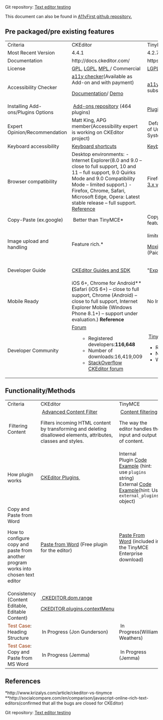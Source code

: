 Git repository: <a href="https://github.com/a11yfirst/texteditortesting">Text editor testing</a>

This document can also be found in <a href="https://github.com/a11yfirst/texteditortesting/blob/master/README.md">A11yFirst github repository.</a>
<h2>Pre packaged/pre existing features</h2>
<table>
<tbody>
<tr>
<td>Criteria</td>
<td>CKEditor</td>
<td>TinyMCE</td>
</tr>
<tr>
<td>Most Recent Version</td>
<td>4.4.1</td>
<td>4.2.7</td>
</tr>
<tr>
<td>Documentation</td>
<td>http://docs.ckeditor.com/</td>
<td>https://www.tinymce.com/docs/</td>
</tr>
<tr>
<td>License</td>
<td><a href="https://en.wikipedia.org/wiki/GNU_General_Public_License">GPL</a>, <a href="https://en.wikipedia.org/wiki/GNU_Lesser_General_Public_License">LGPL</a>, <a href="https://en.wikipedia.org/wiki/Mozilla_Public_License">MPL </a>/ Commercial</td>
<td><a href="https://en.wikipedia.org/wiki/GNU_Lesser_General_Public_License">LGPL,</a> Commercial</td>
</tr>
<tr>
<td>Accessibility Checker</td>
<td><a href="http://ckeditor.com/addon/a11ychecker">a11y checker</a>(Available as Add-on and with payment)

<a href="http://docs.ckeditor.com/#!/guide/dev_accessibility_checker">Documentation</a>/ <a href="https://www.tinymce.com/pricing/">Demo</a></td>
<td><a href="https://www.tinymce.com/docs/plugins/a11ychecker/">a11y checker</a>(Available as plugin and with Enterprise subscription)
<a href="https://www.tinymce.com/pricing/">Demo(check the bottom of the page)</a></td>
</tr>
<tr>
<td>Installing Add-ons/Plugins Options</td>
<td> <a href="http://ckeditor.com/addons/plugins/all">Add-ons repository</a> (464 plugins)</td>
<td><a href="https://www.tinymce.com/docs/get-started/work-with-plugins/">Plugin list (48)</a></td>
</tr>
<tr>
<td>Expert Opinion/Recommendation</td>
<td>Matt King, APG member(Accessibility expert is working on CKEditor project)</td>
<td> Default text editor for WordPress. Wordpress is the choice of Univeristy of Illinois library Content Managemtn System(CMS).</td>
</tr>
<tr>
<td>Keyboard accessibility</td>
<td><a href="http://docs.ckeditor.com/#!/guide/dev_shortcuts">Keyboard shortcuts</a></td>
<td><a href="https://www.tinymce.com/docs/advanced/accessibility/">Keyboard shortcuts </a></td>
</tr>
<tr>
<td>Browser compatibility</td>
<td>Desktop environments:
-Internet Explorer(8.0 and 9.0 – close to full support, 10 and 11 – full support, 9.0 Quirks Mode and 9.0 Compatibility Mode – limited support.)
-Firefox, Chrome, Safari, Microsoft Edge, Opera: Latest stable release – full support.
<a href="http://docs.ckeditor.com/#!/guide/dev_browsers">Reference</a></td>
<td>Firefox(3.0+),IE(8+),Chrome(1.0+),Opera(11.0+),Safari(5+)
<a href="http://archive.tinymce.com/wiki.php/TinyMCE3x:Browser_compatiblity">3.x version reference</a></td>
</tr>
<tr>
<td>Copy-Paste
(ex.google)</td>
<td> Better than TinyMCE*</td>
<td>Copy-past from word plugin is available in Premium features</td>
</tr>
<tr>
<td>Image upload and handling</td>
<td>Feature rich.*</td>
<td>
<p class="font-bree-serif">limited option*</p>
<p class="font-bree-serif"><a href="http://ww.moxiemanager.com/">MoxieManager:</a> Image/File manager server side component.(Paid component)</p>
</td>
</tr>
<tr>
<td>Developer Guide</td>
<td><a href="http://docs.ckeditor.com/#!/guide">CKEditor Guides and SDK</a></td>
<td>
<p class="light">"<a href="https://www.tinymce.com/docs/advanced/">Explore Advanced Topics" in TinyMCE documentation</a></p>
</td>
</tr>
<tr>
<td>Mobile Ready</td>
<td>iOS 6+, Chrome for Android**
<b>(</b>Safari (iOS 6+) – close to full support, Chrome (Android) – close to full support, Internet Explorer Mobile (Windows Phone 8.1+) – support under evaluation.) <strong>Reference</strong></td>
<td>No Info</td>
</tr>
<tr>
<td>Developer Community</td>
<td><a href="http://ckeditor.com/Forums/CKEditor">Forum</a>
<ul>
<ul>
 	<li>Registered developers:<strong>116,648</strong></li>
 	<li>Number of downloads:16,419,009</li>
 	<li><a href="http://stackoverflow.com/tags/ckeditor/info">StackOverflow CKEditor forum</a></li>
</ul>
</ul>
</td>
<td> <a href="http://community.tinymce.com/forum/">TinyMCE forum</a>
<ul>
 	<li>Registered users: 23,140</li>
 	<li>Number of downloads: unknown</li>
 	<li>Wordpress default editor</li>
</ul>
</td>
</tr>
</tbody>
</table>
<h2>Functionality/Methods</h2>
<table>
<tbody>
<tr>
<td>Criteria</td>
<td>CKEditor</td>
<td>TinyMCE</td>
</tr>
<tr>
<td> Filtering Content</td>
<td> <a href="http://sdk.ckeditor.com/samples/acf.html">Advanced Content Filter</a>

Filters incoming HTML content by transforming and deleting disallowed elements, attributes, classes and styles.</td>
<td> <a href="https://www.tinymce.com/docs/configure/content-filtering/">Content filtering</a>

The way the editor handles the input and output of content.</td>
</tr>
<tr>
<td>How plugin works</td>
<td><a href="http://docs.ckeditor.com/#!/api/CKEDITOR.plugins">CKEditor Plugins </a></td>
<td>Internal Plugin <a href="https://www.tinymce.com/docs/configure/integration-and-setup/#plugins" target="_blank">Code Example</a> (hint: use <code>plugins</code> string)
External <a href="https://www.tinymce.com/docs/configure/integration-and-setup/#external_plugins" target="_blank">Code Example</a>(hint: Use <code>external_plugins</code> object)</td>
</tr>
<tr>
<td>Copy and Paste from Word

How to configure copy and paste from another program works into chosen text editor</td>
<td><a href="http://ckeditor.com/addon/pastefromword">Paste from Word</a> (Free plugin for the editor)</td>
<td><a href="https://www.tinymce.com/docs/enterprise/paste-from-word/">Paste From Word</a> (included in the TinyMCE Enterprise download)</td>
</tr>
<tr>
<td>Consistency (Content Editable, Editable Content)</td>
<td><a href="http://docs.ckeditor.com/#!/api/CKEDITOR.dom.range"> CKEDITOR.dom.range</a>

<a href="http://docs.ckeditor.com/#!/api/CKEDITOR.plugins.contextMenu">CKEDITOR.plugins.contextMenu</a></td>
<td></td>
</tr>
<tr>
<td><span style="color: #993300;">Test Case</span>: Heading Structure</td>
<td> In Progress (Jon Gunderson)</td>
<td> In Progress(William Weathers)</td>
</tr>
<tr>
<td><span style="color: #993300;">Test Case</span>: Copy and Paste from MS Word</td>
<td> In Progress (Jemma)</td>
<td> In Progress (Jemma)</td>
</tr>
</tbody>
</table>
<h2>References</h2>
*http://www.krizalys.com/article/ckeditor-vs-tinymce
**http://socialcompare.com/en/comparison/javascript-online-rich-text-editors(confirmed that all the bugs are closed for CKEditor)

Git repository: <a href="https://github.com/a11yfirst/texteditortesting">Text editor testing</a>
